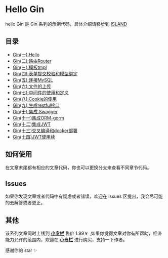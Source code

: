 # Hello Gin

hello Gin 是 Gin 系列的示例代码，具体介绍请移步到 [ISLAND](https://youngxhui.top)

## 目录

- [Gin(一):Hello](https://youngxhui.top/2019/07/gin%E4%B8%80hello/)  
- [Gin(二):路由Router](https://youngxhui.top/2019/07/gin%E4%BA%8C%E8%B7%AF%E7%94%B1/)  
- [Gin(三):模板tmpl](https://youngxhui.top/2019/07/gin%E4%B8%89%E6%A8%A1%E6%9D%BFtmpl/)  
- [Gin(四):表单提交校验和模型绑定](https://youngxhui.top/2019/07/gin%E5%9B%9B%E8%A1%A8%E5%8D%95%E6%8F%90%E4%BA%A4%E6%A0%A1%E9%AA%8C%E5%92%8C%E6%A8%A1%E5%9E%8B%E7%BB%91%E5%AE%9A/)  
- [Gin(五):连接MySQL](https://youngxhui.top/2019/07/gin%E4%BA%94%E8%BF%9E%E6%8E%A5mysql/)  
- [Gin(六):文件的上传](https://youngxhui.top/2019/07/gin%E5%85%AD%E6%96%87%E4%BB%B6%E7%9A%84%E4%B8%8A%E4%BC%A0/)  
- [Gin(七):中间件的使用和定义](https://youngxhui.top/2019/07/gin%E4%B8%83%E4%B8%AD%E9%97%B4%E4%BB%B6%E7%9A%84%E4%BD%BF%E7%94%A8%E5%92%8C%E5%AE%9A%E4%B9%89/)  
- [Gin(八):Cookie的使用](https://youngxhui.top/2019/07/gin%E5%85%ABcookie%E7%9A%84%E4%BD%BF%E7%94%A8/)  
- [Gin(九):生成restful接口](https://youngxhui.top/2019/07/gin%E4%B9%9D%E7%94%9F%E6%88%90restful%E6%8E%A5%E5%8F%A3/)  
- [Gin(十):集成 Swagger](https://youngxhui.top/2019/07/gin%E5%8D%81%E9%9B%86%E6%88%90swagger/)  
- [Gin(十一)集成ORM-gorm](https://youngxhui.top/2019/07/gin%E5%8D%81%E4%B8%80%E9%85%8D%E5%90%88orm%E6%A1%86%E6%9E%B6/)  
- [Gin(十二)集成JWT](https://youngxhui.top/2019/08/gin%E5%8D%81%E4%BA%8Cjwt%E4%BD%BF%E7%94%A8/)  
- [Gin(十三)交叉编译和docker部署](https://youngxhui.top/2019/08/gin%E5%8D%81%E4%B8%89%E4%BA%A4%E5%8F%89%E7%BC%96%E8%AF%91%E5%92%8Cdocker%E9%83%A8%E7%BD%B2/)
- [Gin(十四)JWT使用续](https://youngxhui.top/2019/10/gin%E5%8D%81%E4%BA%94jwt%E4%BD%BF%E7%94%A8%E7%BB%AD/)  

## 如何使用

在文章末尾都有相应的文章代码，你也可以更换分支来查看不同章节代码。

## Issues

如果你发现文章或者代码中有疑虑或者错误，欢迎在 issues 区提出，我会尽可能的去解答或者更正。

## 其他

该系列文章同时上线到 **[小专栏](https://xiaozhuanlan.com/youngxhui)** 售价 1.99￥ ,如果你觉得文章对你有所帮助，经济能力允许的范围内，欢迎在 **[小专栏](https://xiaozhuanlan.com/youngxhui)** 进行购买，支持一下作者。

感谢你的 star ✨

